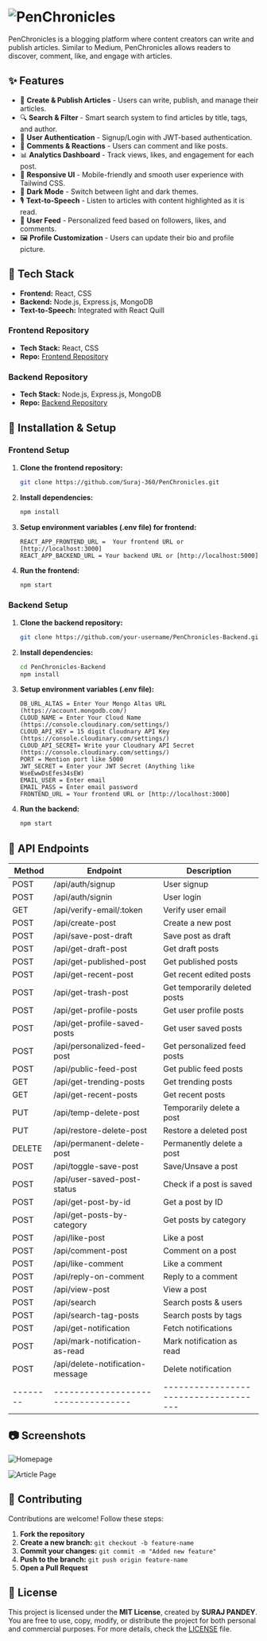 # ![PenChronicles](https://res.cloudinary.com/dtq2cn21c/image/upload/v1738519494/My%20Assets/image-removebg-preview_4_dmb9kv.png)
  PenChronicles is a blogging platform where content creators can write and publish articles. Similar to Medium, PenChronicles allows readers to discover, comment, like, and engage with articles.

## ✨ Features

- 📝 **Create & Publish Articles** - Users can write, publish, and manage their articles.
- 🔍 **Search & Filter** - Smart search system to find articles by title, tags, and author.
- 👤 **User Authentication** - Signup/Login with JWT-based authentication.
- 💬 **Comments & Reactions** - Users can comment and like posts.
- 📊 **Analytics Dashboard** - Track views, likes, and engagement for each post.
- 📱 **Responsive UI** - Mobile-friendly and smooth user experience with Tailwind CSS.
- 🌙 **Dark Mode** - Switch between light and dark themes.
- 🎙️ **Text-to-Speech** - Listen to articles with content highlighted as it is read.
- 🔄 **User Feed** - Personalized feed based on followers, likes, and comments.
- 🖼️ **Profile Customization** - Users can update their bio and profile picture.

## 🚀 Tech Stack

- **Frontend:** React, CSS
- **Backend:** Node.js, Express.js, MongoDB
- **Text-to-Speech:** Integrated with React Quill
  
### Frontend Repository
- **Tech Stack:** React, CSS
- **Repo:** [Frontend Repository](https://github.com/your-username/PenChronicles-Frontend)

### Backend Repository
- **Tech Stack:** Node.js, Express.js, MongoDB
- **Repo:** [Backend Repository](https://github.com/your-username/PenChronicles-Backend)

## 🔧 Installation & Setup

### Frontend Setup
1. **Clone the frontend repository:**
   ```bash
   git clone https://github.com/Suraj-360/PenChronicles.git
   ```
2. **Install dependencies:**
   ```bash
   npm install
   ```
3. **Setup environment variables (.env file) for frontend:**
   ```env
   REACT_APP_FRONTEND_URL =  Your frontend URL or [http://localhost:3000]
   REACT_APP_BACKEND_URL = Your backend URL or [http://localhost:5000]
   ```
4. **Run the frontend:**
   ```bash
   npm start
   ```

### Backend Setup
1. **Clone the backend repository:**
   ```bash
   git clone https://github.com/your-username/PenChronicles-Backend.git
   ```
2. **Install dependencies:**
   ```bash
   cd PenChronicles-Backend
   npm install
   ```
3. **Setup environment variables (.env file):**
   ```env
   DB_URL_ALTAS = Enter Your Mongo Altas URL (https://account.mongodb.com/)
   CLOUD_NAME = Enter Your Cloud Name (https://console.cloudinary.com/settings/)
   CLOUD_API_KEY = 15 digit Cloudnary API Key (https://console.cloudinary.com/settings/)
   CLOUD_API_SECRET= Write your Cloudnary API Secret (https://console.cloudinary.com/settings/)
   PORT = Mention port like 5000
   JWT_SECRET = Enter your JWT Secret (Anything like WseEwwDsEfes34sEW)
   EMAIL_USER = Enter email
   EMAIL_PASS = Enter email password
   FRONTEND_URL = Your frontend URL or [http://localhost:3000]
   ```
4. **Run the backend:**
   ```bash
   npm start
   ```

## 📌 API Endpoints

| Method | Endpoint                         | Description                         |
|--------|----------------------------------|-------------------------------------|
| POST   | /api/auth/signup                 | User signup                         |
| POST   | /api/auth/signin                 | User login                          |
| GET    | /api/verify-email/:token         | Verify user email                   |
| POST   | /api/create-post                 | Create a new post                   |
| POST   | /api/save-post-draft             | Save post as draft                  |
| POST   | /api/get-draft-post              | Get draft posts                     |
| POST   | /api/get-published-post          | Get published posts                 |
| POST   | /api/get-recent-post             | Get recent edited posts             |
| POST   | /api/get-trash-post              | Get temporarily deleted posts       |
| POST   | /api/get-profile-posts           | Get user profile posts              |
| POST   | /api/get-profile-saved-posts     | Get user saved posts                |
| POST   | /api/personalized-feed-post      | Get personalized feed posts         |
| POST   | /api/public-feed-post            | Get public feed posts               |
| GET    | /api/get-trending-posts          | Get trending posts                  |
| GET    | /api/get-recent-posts            | Get recent posts                    |
| PUT    | /api/temp-delete-post            | Temporarily delete a post           |
| PUT    | /api/restore-delete-post         | Restore a deleted post              |
| DELETE | /api/permanent-delete-post       | Permanently delete a post           |
| POST   | /api/toggle-save-post            | Save/Unsave a post                  |
| POST   | /api/user-saved-post-status      | Check if a post is saved            |
| POST   | /api/get-post-by-id              | Get a post by ID                    |
| POST   | /api/get-posts-by-category       | Get posts by category               |
| POST   | /api/like-post                   | Like a post                         |
| POST   | /api/comment-post                | Comment on a post                   |
| POST   | /api/like-comment                | Like a comment                      |
| POST   | /api/reply-on-comment            | Reply to a comment                  |
| POST   | /api/view-post                   | View a post                         |
| POST   | /api/search                      | Search posts & users                |
| POST   | /api/search-tag-posts            | Search posts by tags                |
| POST   | /api/get-notification            | Fetch notifications                 |
| POST   | /api/mark-notification-as-read   | Mark notification as read           |
| POST   | /api/delete-notification-message | Delete notification                 |
|--------|----------------------------------|-------------------------------------|

## 📷 Screenshots

![Homepage](https://res.cloudinary.com/dtq2cn21c/image/upload/v1738521680/My%20Assets/home_page_pxlmxn.png)

![Article Page](https://res.cloudinary.com/dtq2cn21c/image/upload/v1738520299/My%20Assets/Read_me_page_eivhqd.png)

## 🤝 Contributing

Contributions are welcome! Follow these steps:
1. **Fork the repository**
2. **Create a new branch:** `git checkout -b feature-name`
3. **Commit your changes:** `git commit -m "Added new feature"`
4. **Push to the branch:** `git push origin feature-name`
5. **Open a Pull Request**

## 📜 License

This project is licensed under the **MIT License**, created by **SURAJ PANDEY**. You are free to use, copy, modify, or distribute the project for both personal and commercial purposes. For more details, check the [LICENSE](./LICENSE) file.

